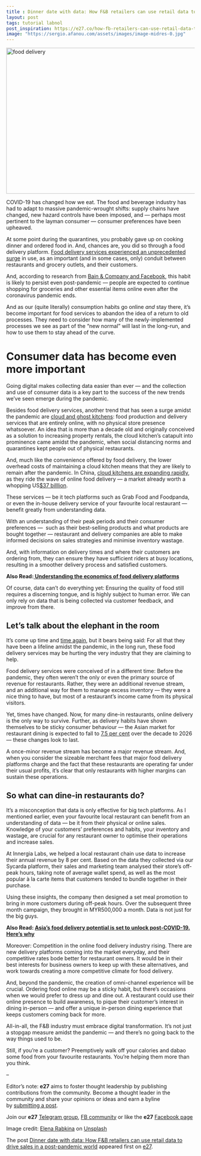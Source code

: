 ```yaml
---
title : Dinner date with data: How F&B retailers can use retail data to drive sales in a post-pandemic world
layout: post
tags: tutorial labnol
post_inspiration: https://e27.co/how-fb-retailers-can-use-retail-data-to-drive-sales-in-a-post-pandemic-world-20210401/
image: "https://sergio.afanou.com/assets/images/image-midres-0.jpg"
---
```


<img loading="lazy" class="aligncenter wp-image-412943 size-full" src="https://e27.co/wp-content/uploads/2021/04/elena-rabkina-ncwhE6jTslg-unsplash.jpg" alt="food delivery" width="690" height="390" />
<p><span style="font-weight: 400;">COVID-19 has changed how we eat. The food and beverage industry has had to adapt to massive pandemic-wrought shifts: supply chains have changed, new hazard controls have been imposed, and — perhaps most pertinent to the layman consumer — consumer preferences have been upheaved. </span></p>
<p><span style="font-weight: 400;">At some point during the quarantines, you probably gave up on cooking dinner and ordered food in. And, chances are, you did so through a food delivery platform. <a rel="follow" href="https://e27.co/setting-new-rules-for-the-food-delivery-industry-in-a-post-pandemic-world-20200615/">Food delivery services experienced an unprecedented surge</a> in use, as an important (and in some cases, only) conduit between restaurants and grocery outlets, and their customers. </span></p>
<p><span style="font-weight: 400;">And, according to research from </span><a rel="follow" href="https://www.facebook.com/business/news/digital-consumer-trends-next-normal-southeast-asia"><span style="font-weight: 400;">Bain &amp; Company and Facebook</span></a><span style="font-weight: 400;">, this habit is likely to persist even post-pandemic — people are expected to continue shopping for groceries and other essential items online even after the coronavirus pandemic ends. </span></p>
<p><span style="font-weight: 400;">And as our (quite literally) consumption habits go online </span><em><span style="font-weight: 400;">and </span></em><span style="font-weight: 400;">stay there, it’s become important for food services to abandon the idea of a return to old processes. They need to consider how many of the newly-implemented processes we see as part of the “new normal” will last in the long-run, and how to use them to stay ahead of the curve. </span></p>
<h1>Consumer data has become even more important</h1>
<p><span style="font-weight: 400;">Going digital makes collecting data easier than ever — and the collection and use of consumer data is a key part to the success of the new trends we’ve seen emerge during the pandemic. </span></p>
<p><span style="font-weight: 400;">Besides food delivery services, another trend that has seen a surge amidst the pandemic are </span><a rel="follow" href="https://www.theedgemarkets.com/article/are-cloud-kitchens-future"><span style="font-weight: 400;">cloud and ghost kitchens</span></a><span style="font-weight: 400;">: food production and delivery services that are entirely online, with no physical store presence whatsoever. An idea that is more than a decade old and originally conceived as a solution to increasing property rentals, the cloud kitchen’s catapult into prominence came amidst the pandemic, when social distancing norms and quarantines kept people out of physical restaurants. </span></p>
<p><span style="font-weight: 400;">And, much like the convenience offered by food delivery, the lower overhead costs of maintaining a cloud kitchen means that they are likely to remain after the pandemic. In China, <a rel="follow" href="https://e27.co/dhakas-first-full-stack-digital-food-court-kludio-shines-despite-covid-19-20201116/">cloud kitchens are expanding rapidly</a>, as they ride the wave of online food delivery — a market already worth a whopping US</span><a rel="follow" rel="follow" href="https://asia.nikkei.com/Business/Business-trends/Ghost-restaurants-ride-Asia-s-food-delivery-boom"><span style="font-weight: 400;">$37 billlion</span></a><span style="font-weight: 400;">.   </span></p>
<p><span style="font-weight: 400;">These services — be it tech platforms such as Grab Food and Foodpanda,  or even the in-house delivery service of your favourite local restaurant — benefit greatly from understanding data. </span></p>
<p><span style="font-weight: 400;">With an understanding of their peak periods and their consumer preferences —  such as their best-selling products and what products are bought together — restaurant and delivery companies are able to make informed decisions on sales strategies and minimise inventory wastage. </span></p>
<p><span style="font-weight: 400;">And, with information on delivery times and where their customers are ordering from, they can ensure they have sufficient riders at busy locations, resulting in a smoother delivery process and satisfied customers.</span></p>
<p><strong>Also Read:<a rel="follow" href="https://e27.co/understanding-the-economics-of-food-delivery-platforms-20200424/"> Understanding the economics of food delivery platforms</a></strong></p>
<p><span style="font-weight: 400;">Of course, data can’t do everything yet: Ensuring the quality of food still requires a discerning tongue, and is highly subject to human error. We can only rely on data that is being collected via customer feedback, and improve from there. </span></p>
<h2><strong>Let’s talk about the elephant in the room</strong></h2>
<p><span style="font-weight: 400;">It’s come up </span><span style="font-weight: 400;">time</span><span style="font-weight: 400;"> and </span><a rel="follow" href="https://asiatimes.com/2021/03/big-tech-food-delivery-services-are-eating-your-lunch/"><span style="font-weight: 400;">time again</span></a><span style="font-weight: 400;">, but it bears being said: For all that they have been a lifeline amidst the pandemic, in the long run, these food delivery services may be hurting the very industry that they are claiming to help. </span></p>
<p><span style="font-weight: 400;">Food delivery services were conceived of in a different time: Before the pandemic, they often weren’t the only or even the primary source of revenue for restaurants. Rather, they were an additional revenue stream, and an additional way for them to manage excess inventory — they were a nice thing to have, but most of a restaurant’s income came from its physical visitors. </span></p>
<p><span style="font-weight: 400;">Yet, times have changed. Now, for many dine-in restaurants, online delivery is the only way to survive. Further, as delivery habits have shown themselves to be sticky consumer behaviour — the Asian market for restaurant dining is expected to fall to </span><a rel="follow" rel="follow" href="https://asia.nikkei.com/Business/Business-trends/Ghost-restaurants-ride-Asia-s-food-delivery-boom"><span style="font-weight: 400;">7.5 per cent</span></a><span style="font-weight: 400;"> over the decade to 2026 — these changes look to last. </span></p>
<p><span style="font-weight: 400;">A once-minor revenue stream has become a major revenue stream. And, when you consider the sizeable merchant fees that major food delivery platforms charge and the fact that these restaurants are operating far under their usual profits, it’s clear that only restaurants with higher margins can sustain these operations.</span></p>
<h2>So what can dine-in restaurants do?</h2>
<p><span style="font-weight: 400;">It’s a misconception that data is only effective for big tech platforms. As I mentioned earlier, even your favourite local restaurant can benefit from an understanding of data — be it from their physical or online sales. Knowledge of your customers’ preferences and habits, your inventory and wastage, are crucial for any restaurant owner to optimise their operations and increase sales.  </span></p>
<p><span style="font-weight: 400;">At </span><span style="font-weight: 400;">Innergia Labs</span><span style="font-weight: 400;">, we helped a local restaurant chain use data to increase their annual revenue by 8 per cent. Based on the data they collected via our Sycarda platform, their sales and marketing team analysed their store’s off-peak hours, taking note of average wallet spend, as well as the most popular à la carte items that customers tended to bundle together in their purchase. </span></p>
<p><span style="font-weight: 400;">Using these insights, the company then designed a set meal promotion to bring in more customers during off-peak hours. Over the subsequent three month campaign, they brought in MYR500,000 a month. Data is not just for the big guys.</span></p>
<p><strong>Also Read: <a rel="follow" href="https://e27.co/asias-food-delivery-potential-is-set-to-unlock-post-covid-19-heres-why-20201008/">Asia’s food delivery potential is set to unlock post-COVID-19. Here’s why</a></strong></p>
<p><span style="font-weight: 400;">Moreover: Competition in the online food delivery industry rising. There are new delivery platforms coming into the market everyday, and their competitive rates bode better for restaurant owners. It would be in their best interests for business owners to keep up with these alternatives, and work towards creating a more competitive climate for food delivery. </span></p>
<p><span style="font-weight: 400;">And, beyond the pandemic, the creation of omni-channel experience will be crucial. Ordering food online may be a sticky habit, but there’s occasions when we would prefer to dress up and dine out. A restaurant could use their online presence to build awareness, to pique their customer’s interest in dining in-person — and offer a unique in-person dining experience that keeps customers coming back for more. </span></p>
<p><span style="font-weight: 400;">All-in-all, the F&amp;B industry must embrace digital transformation. It’s not just a stopgap measure amidst the pandemic — and there’s no going back to the way things used to be. </span></p>
<p><span style="font-weight: 400;">Still, if you’re a customer? Preemptively walk off your calories and dabao some food from your favourite restaurants. You’re helping them more than you think.</span></p>
<p>&#8211;</p>
<p class="p1"><span class="s1">Editor’s note: <strong>e27</strong> aims to foster thought leadership by publishing contributions from the community. Become a thought leader in the community and share your opinions or ideas and earn a byline by <a rel="follow" href="https://e27.co/contributor"><span class="s2">submitting a post</span></a>.</span></p>
<p class="p1"><span class="s1">Join our <strong>e27</strong> <a rel="follow" href="https://t.me/joinchat/HmTbfBcGCZeykhM8NOlQ-g"><span class="s2">Telegram group</span></a>, <a rel="follow" href="https://www.facebook.com/groups/e27co/permalink/886904662065955/">FB community</a> or like the <strong>e27</strong> <a rel="follow" href="https://www.facebook.com/e27/?ref=your_pages"><span class="s2">Facebook page</span></a></span></p>
<p>Image credit: <a rel="follow" href="https://unsplash.com/@rabkina?utm_source=unsplash&amp;utm_medium=referral&amp;utm_content=creditCopyText">Elena Rabkina</a> on <a rel="follow" href="https://unsplash.com/s/photos/food-delivery?utm_source=unsplash&amp;utm_medium=referral&amp;utm_content=creditCopyText">Unsplash</a></p>
<p>The post <a rel="nofollow" href="https://e27.co/how-fb-retailers-can-use-retail-data-to-drive-sales-in-a-post-pandemic-world-20210401/">Dinner date with data: How F&#038;B retailers can use retail data to drive sales in a post-pandemic world</a> appeared first on <a rel="nofollow" href="https://e27.co">e27</a>.</p>

